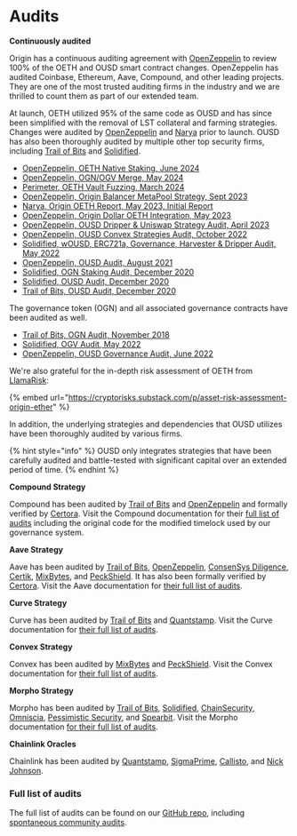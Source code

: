# Audits

**Continuously audited**

Origin has a continuous auditing agreement with [OpenZeppelin](https://openzeppelin.com) to review 100% of the OETH and OUSD smart contract changes. OpenZeppelin has audited Coinbase, Ethereum, Aave, Compound, and other leading projects. They are one of the most trusted auditing firms in the industry and we are thrilled to count them as part of our extended team.

At launch, OETH utilized 95% of the same code as OUSD and has since been simplified with the removal of LST collateral and farming strategies. Changes were audited by [OpenZeppelin](https://www.openzeppelin.com/) and [Narya](https://narya.ai/) prior to launch. OUSD has also been thoroughly audited by multiple other top security firms, including [Trail of Bits](https://www.trailofbits.com/) and [Solidified](https://solidified.io/).

* [OpenZeppelin, OETH Native Staking, June 2024](https://github.com/OriginProtocol/security/blob/master/audits/OpenZeppelin%20-%20Origin%20SSV%20Native%20Staking%20-%20June%202024.pdf)
* [OpenZeppelin, OGN/OGV Merge, May 2024](https://github.com/OriginProtocol/security/blob/master/audits/OpenZeppelin%20-%20Origin%20Dollar%20OGV%20and%20OGN%20Merge%20-%20May%202024.pdf)
* [Perimeter, OETH Vault Fuzzing, March 2024](https://github.com/OriginProtocol/security/blob/master/audits/Perimeter%20-%20OETHVault%20-%20March%202024%20-%20Fuzzing%20Report.pdf)
* [OpenZeppelin, Origin Balancer MetaPool Strategy, Sept 2023](https://github.com/OriginProtocol/security/blob/master/audits/OpenZeppelin%20-%20Origin%20Balancer%20MetaPool%20Strategy%20-%20Sept%202023.pdf)
* [Narya, Origin OETH Report, May 2023, Initial Report](https://github.com/OriginProtocol/security/blob/master/audits/Narya%20-%20Origin%20OETH%20Report%20-%20May%202023%20-%20Initial%20Report.pdf)
* [OpenZeppelin, Origin Dollar OETH Integration, May 2023](https://github.com/OriginProtocol/security/blob/master/audits/OpenZeppelin%20-%20Origin%20Dollar%20OETH%20Integration%20-%20May%202023.pdf)
* [OpenZeppelin, OUSD Dripper & Uniswap Strategy Audit, April 2023](https://github.com/OriginProtocol/security/blob/master/audits/OpenZeppelin%20-%20Origin%20Dollar%20Dripper%20%26%20Uniswap%20strategy%20-%20April%202023.pdf)
* [OpenZeppelin, OUSD Convex Strategies Audit, October 2022](https://github.com/OriginProtocol/security/blob/master/audits/OpenZeppelin%20-%20Origin%20Dollar%20Convex%20-%20October%202022.pdf)
* [Solidified, wOUSD, ERC721a, Governance, Harvester & Dripper Audit, May 2022](https://github.com/OriginProtocol/security/blob/master/audits/Solidified%20-%20OGV%2C%20wOUSD%2C%20and%20ERC721a%20-%20May%202022.pdf)
* [OpenZeppelin, OUSD Audit, August 2021](https://github.com/OriginProtocol/security/blob/master/audits/OpenZeppelin%20-%20Origin%20Dollar%20-%20October%202021.pdf)
* [Solidified, OGN Staking Audit, December 2020](https://github.com/OriginProtocol/security/blob/master/audits/Solidified%20-%20OGN%20Staking%20-%20Dec%202020.pdf)
* [Solidified, OUSD Audit, December 2020](https://github.com/OriginProtocol/security/blob/master/audits/Solidified%20-%20Origin%20Dollar%20-%20Dec%202020.pdf)
* [Trail of Bits, OUSD Audit, December 2020](https://github.com/OriginProtocol/security/blob/master/audits/Trail%20of%20Bits%20-%20Origin%20Dollar%20-%20Dec%202020.pdf)

The governance token (OGN) and all associated governance contracts have been audited as well.

* [Trail of Bits, OGN Audit, November 2018](https://github.com/OriginProtocol/security/blob/master/audits/Trail%20of%20Bits%20-%20Origin%20Marketplace%20and%20OGN%20Token%20-%20Nov%202018.pdf)
* [Solidified, OGV Audit, May 2022](https://github.com/OriginProtocol/security/blob/master/audits/Solidified%20-%20OGV%2C%20wOUSD%2C%20and%20ERC721a%20-%20May%202022.pdf)
* [OpenZeppelin, OUSD Governance Audit, June 2022](https://github.com/OriginProtocol/security/blob/master/audits/OpenZeppelin%20-%20Origin%20Dollar%20Governance%20-%20June%202022.pdf)

We're also grateful for the in-depth risk assessment of OETH from [LlamaRisk](https://cryptorisks.substack.com/):

{% embed url="https://cryptorisks.substack.com/p/asset-risk-assessment-origin-ether" %}

In addition, the underlying strategies and dependencies that OUSD utilizes have been thoroughly audited by various firms.

{% hint style="info" %}
OUSD only integrates strategies that have been carefully audited and battle-tested with significant capital over an extended period of time.
{% endhint %}

**Compound Strategy**

Compound has been audited by [Trail of Bits](https://www.trailofbits.com) and [OpenZeppelin](https://openzeppelin.com/) and formally verified by [Certora](https://www.certora.com/). Visit the Compound documentation for their [full list of audits](https://compound.finance/docs/security#audits) including the original code for the modified timelock used by our governance system.

**Aave Strategy**

Aave has been audited by [Trail of Bits](https://www.trailofbits.com), [OpenZeppelin](https://openzeppelin.com/), [ConsenSys Diligence](https://consensys.net/diligence/), [Certik](https://certik.io/), [MixBytes](https://mixbytes.io/), and [PeckShield](https://peckshield.com/). It has also been formally verified by [Certora](https://www.certora.com/). Visit the Aave documentation for [their full list of audits](https://docs.aave.com/developers/security-and-audits).

**Curve Strategy**

Curve has been audited by [Trail of Bits](https://www.trailofbits.com) and [Quantstamp](https://quantstamp.com/). Visit the Curve documentation for [their full list of audits](https://www.curve.fi/audits).

**Convex Strategy**

Convex has been audited by [MixBytes](https://mixbytes.io/) and [PeckShield](https://peckshield.com/). Visit the Convex documentation for [their full list of audits](https://docs.convexfinance.com/convexfinance/faq/audits).

**Morpho Strategy**

Morpho has been audited by [Trail of Bits](https://www.trailofbits.com/), [Solidified](https://solidified.io/), [ChainSecurity](https://chainsecurity.com/), [Omniscia](https://omniscia.io/), [Pessimistic Security](https://pessimistic.io/), and [Spearbit](https://spearbit.com/). Visit the Morpho documentation [for their full list of audits](https://docs.morpho.xyz/security/audits).

**Chainlink Oracles**

Chainlink has been audited by [Quantstamp](https://github.com/smartcontractkit/chainlink/tree/bafa91c), [SigmaPrime](https://github.com/smartcontractkit/chainlink/tree/cee356), [Callisto](https://gist.github.com/yuriy77k/c3a70d212a7f9ecda715252e45073158), and [Nick Johnson](https://github.com/smartcontractkit/chainlink/tree/5327f9).

### **Full list of audits**

The full list of audits can be found on our [GitHub repo](https://github.com/OriginProtocol/security/tree/master/audits), including [spontaneous community audits](https://github.com/OriginProtocol/security/tree/master/audits/community).
